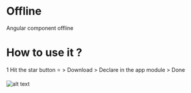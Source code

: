 # Offline
Angular component offline

# How to use it ?
1 Hit the star button ⭐ > Download > Declare in the app module > Done

![alt text](https://repository-images.githubusercontent.com/310910551/3c152700-2133-11eb-88a2-1710cc4b9377)
